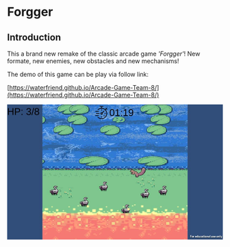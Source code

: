 # Forgger

## Introduction

This a brand new remake of the classic arcade game *'Forgger'*! New formate, new enemies, new obstacles and new mechanisms!

The demo of this game can be play via follow link:

[https://waterfriend.github.io/Arcade-Game-Team-8/](https://waterfriend.github.io/Arcade-Game-Team-8/)

![Demo](Demo/Demo_img.jpg)
